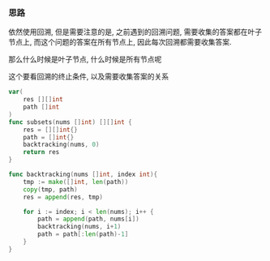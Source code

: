 ### 思路

依然使用回溯, 但是需要注意的是, 之前遇到的回溯问题, 需要收集的答案都在叶子节点上, 而这个问题的答案在所有节点上, 因此每次回溯都需要收集答案.

那么什么时候是叶子节点, 什么时候是所有节点呢

这个要看回溯的终止条件, 以及需要收集答案的关系

``` go
var(
    res [][]int
    path []int
)
func subsets(nums []int) [][]int {
    res = [][]int{}
    path = []int{}
    backtracking(nums, 0)
    return res
}

func backtracking(nums []int, index int){
    tmp := make([]int, len(path))
    copy(tmp, path)
    res = append(res, tmp)

    for i := index; i < len(nums); i++ {
        path = append(path, nums[i])
        backtracking(nums, i+1)
        path = path[:len(path)-1]
    }
}
```

